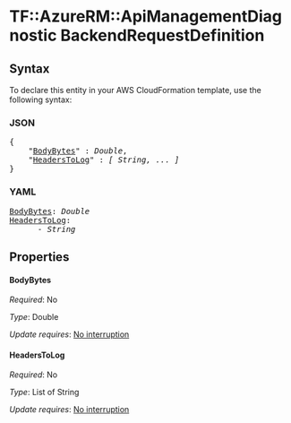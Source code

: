 # TF::AzureRM::ApiManagementDiagnostic BackendRequestDefinition

## Syntax

To declare this entity in your AWS CloudFormation template, use the following syntax:

### JSON

<pre>
{
    "<a href="#bodybytes" title="BodyBytes">BodyBytes</a>" : <i>Double</i>,
    "<a href="#headerstolog" title="HeadersToLog">HeadersToLog</a>" : <i>[ String, ... ]</i>
}
</pre>

### YAML

<pre>
<a href="#bodybytes" title="BodyBytes">BodyBytes</a>: <i>Double</i>
<a href="#headerstolog" title="HeadersToLog">HeadersToLog</a>: <i>
      - String</i>
</pre>

## Properties

#### BodyBytes

_Required_: No

_Type_: Double

_Update requires_: [No interruption](https://docs.aws.amazon.com/AWSCloudFormation/latest/UserGuide/using-cfn-updating-stacks-update-behaviors.html#update-no-interrupt)

#### HeadersToLog

_Required_: No

_Type_: List of String

_Update requires_: [No interruption](https://docs.aws.amazon.com/AWSCloudFormation/latest/UserGuide/using-cfn-updating-stacks-update-behaviors.html#update-no-interrupt)

